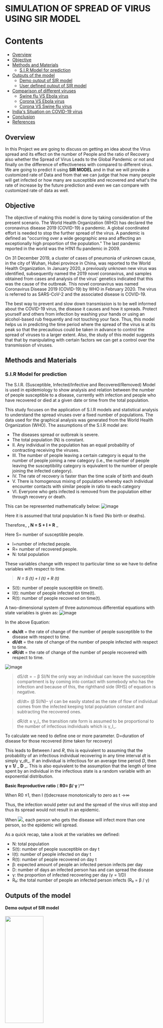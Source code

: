 # **SIMULATION OF SPREAD OF VIRUS USING SIR MODEL**

# Contents

- [Overview](#overview)
- [Objective](#objective)
- [Methods and Materials](#methods-and-materials)
  - [S.I.R Model for prediction](#sir-model-for-prediction)
- [Outputs of the model](#outputs-of-the-model)
  - [Demo output of SIR model](#demo-output-of-sir-model)
  - [User defined output of SIR model](#user-defined-output-of-sir-model)
- [Comparison of different viruses](#comparison-of-different-viruses)
  - [Swine flu VS Ebola virus](#swine-flu-vs-ebola-virus)
  - [Corona VS Ebola virus](#corona-vs-ebola-virus)
  - [Corona VS Swine flu virus](#corona-vs-swine-flu-virus)
- [India's Situation on COVID-19 virus](#india's-situation-on-covid19-virus)
- [Conclusion](#conclusion)
- [References](#references)

## Overview

In this Project we are going to discuss on getting an idea about the Virus spread and its effect on the number of People and the ratio of Recovery also whether the Spread of Virus Leads to the Global Pandemic or not and finally on the difference of effectiveness with compared to different virus. We are going to predict it using **SIR MODEL** and in that we will provide a customized rate of Data and from that we can judge that how many people will get infected or how many are susceptible and recovered and what's the rate of increase by the future prediction and even we can compare with customized rate of data as well.

## Objective

The objective of making this model is done by taking consideration of the present scenario. The World Health Organization (WHO) has declared the coronavirus disease 2019 (COVID-19) a pandemic. A global coordinated effort is needed to stop the further spread of the virus. A pandemic is defined as "occurring over a wide geographic area and affecting an exceptionally high proportion of the population." The last pandemic reported in the world was the H1N1 flu pandemic in 2009.

On 31 December 2019, a cluster of cases of pneumonia of unknown cause, in the city of Wuhan, Hubei province in China, was reported to the World Health Organization. In January 2020, a previously unknown new virus was identified, subsequently named the 2019 novel coronavirus, and samples obtained from cases and analysis of the virus' genetics indicated that this was the cause of the outbreak. This novel coronavirus was named Coronavirus Disease 2019 (COVID-19) by WHO in February 2020. The virus is referred to as SARS-CoV-2 and the associated disease is COVID-19.

The best way to prevent and slow down transmission is to be well informed about the COVID-19 virus, the disease it causes and how it spreads. Protect yourself and others from infection by washing your hands or using an alcohol-based rub frequently and not touching your face. Thus, this model helps us in predicting the time period where the spread of the virus is at its peak so that the precautious could be taken in advance to control the spread of viruses to a larger extent. Also, the study of this model suggests that that by manipulating with certain factors we can get a control over the transmission of viruses.

## Methods and Materials

### S.I.R Model for prediction

The S.I.R. (Susceptible, Infected/Infective and Recovered/Removed) Model is used in epidemiology to show analysis and relation between the number of people susceptible to a disease, currently with infection and people who have recovered or died at a given date or time from the total population.

This study focuses on the application of S.I.R models and statistical analysis to understand the spread viruses over a fixed number of populations. The data used for the graphical analysis was generated from the World Health Organization (WHO). The assumptions of the S.I.R model are:

- The diseases spread or outbreak is severe.
- The total population (N) is constant.
- II. Any individual in the population has an equal probability of contracting receiving the viruses.
- III. The number of people leaving a certain category is equal to the number of people joining a new category (i.e., the number of people leaving the susceptibility category is equivalent to the number of people joining the infected category).
- IV. The rate of recovery is faster than the time scale of birth and death
- V. There is homogenous mixing of population whereby each individual encounter contacts with similar people in ratio to each category
- VI. Everyone who gets infected is removed from the population either through recovery or death.

This can be represented mathematically below:
![image](https://user-images.githubusercontent.com/73428876/220174085-d4f3b164-526e-49a6-a15d-739ba5877b62.png)


Here it is assumed that total population N is fixed (No birth or deaths).

Therefore_ **, N = S + I + R** _

Here S= number of susceptible people.

- I=number of infected people.
- R= number of recovered people.
- N: total population

These variables change with respect to particular time so we have to define variables with respect to time.

> _**N = S (t) + I (t) + R (t)**_

- S(t): number of people susceptible on time(t).
- I(t): number of people infected on time(t).
- R(t): number of people recovered on time(t).

A two-dimensional system of three autonomous differential equations with state variables is given as:
![image](https://user-images.githubusercontent.com/73428876/220174472-3869e66b-ae1c-421c-8fed-df51e1c71fe5.png)

In the above Equation:
- **ds/dt** = the rate of change of the number of people susceptible to the disease with respect to time.
- **dI/dt** = the rate of change of the number of people infected with respect to time.
- **dR/dt** = the rate of change of the number of people recovered with respect to time.

![image](https://user-images.githubusercontent.com/73428876/220174567-577650ec-97b6-4915-ab74-23474c41452b.png)


> dS/dt = − β SI/N the only way an individual can leave the susceptible compartment is by coming into contact with somebody who has the infection and because of this, the righthand side (RHS) of equation is negative.

> dI/dt= (β SI/N)– γI can be easily stated as the rate of flow of individual comes from the infected keeping total population constant and subtracting the recovered ones.

> dR/dt **=** γ_I_ the transition rate form is assumed to be proportional to the number of infectious individuals which is γ_I_.

To calculate we need to define one or more parameter.
D=duration of disease for those recovered (time taken for recovery)

This leads to Between _I_ and _R_, this is equivalent to assuming that the probability of an infectious individual recovering in any time interval _dt_ is simply γ_dt_. If an individual is infectious for an average time period _D_, then **γ = 1/** _ **D** _. This is also equivalent to the assumption that the length of time spent by an individual in the infectious state is a random variable with an exponential distribution.

**Basic Reproductive ratio** ( **R0= β/**  **γ** )**

When R0 ≤1, then I (t)decrease monotonically to zero as t →∞

Thus, the infection would peter out and the spread of the virus will stop and thus its spread would not result in an epidemic.

When  ![](RackMultipart20230220-1-f7dams_html_d07ea436582878ce.gif), each person who gets the disease will infect more than one person, so the epidemic will spread.

As a quick recap, take a look at the variables we defined:

- N: total population
- S(t): number of people susceptible on day t
- I(t): number of people infected on day t
- R(t): number of people recovered on day t
- β: expected amount of people an infected person infects per day
- D: number of days an infected person has and can spread the disease
- γ: the proportion of infected recovering per day (γ = 1/D)
- R₀: the total number of people an infected person infects (R₀ = β / γ)

## Outputs of the model

#### Demo output of SIR model

<img src="https://user-images.githubusercontent.com/73428876/220176694-49795576-8dec-4de6-a197-448b98fbf457.png" width="50%" height="30%">

The above graph shows the demo output of SIR model on daily basis for the infected, susceptible and recovered number of people. From this graph, we can state that initially the no of susceptible people is very high due to the less spreading of the virus but with time, it goes on decreasing as the infected no of people increases. After certain period of time, the recovered no of people increases as they are immune to the virus and have recovered and thus would not be susceptible to the infected anymore.

<img src="https://user-images.githubusercontent.com/73428876/220175199-2c29a7ff-adfb-4f82-8b2e-8ca98324a698.png" width="50%" height="30%">

_The above graph shows the cumulative representation of SIR model._

#### User defined output of SIR model
<img src="https://user-images.githubusercontent.com/73428876/220175276-0831fb0d-5baf-4863-886d-91c04eb2101d.png" width="50%" height="30%">

_The above graph shows the output of the user defined SIR model on daily basis._

<img src="https://user-images.githubusercontent.com/73428876/220175468-c7720b05-7db8-4f8a-851c-6353e4fb60aa.png"  width="50%" height="30%">


_The above graph shows the output of the user defined SIR model on cumulative basis._

## Comparison of different viruses

#### Swine flu VS Ebola virus
<img src="https://user-images.githubusercontent.com/73428876/220175580-ddf8705d-2fcd-42cd-bdfe-ea18193ca7f8.png"  width="40%" height="20%">

> This graph shows that initially, the infected number of people was high in swine flu than Ebola virus. But after that, the cases decreased and in nearly 2-4 months, swine flu cases were not much but the spread of Ebola virus went on for several months. 

<img src="https://user-images.githubusercontent.com/73428876/220175614-ddaf5bfb-d502-45e8-9b6d-2c497da9457b.png"  width="40%" height="20%">

> This graph shows that initially, the infected number of people was high in swine flu than Ebola virus. But after that, the cases decreased and in nearly 2-4 months, swine flu cases were not much but the spread of Ebola virus went on for several months.

<img src="https://user-images.githubusercontent.com/73428876/220175614-ddaf5bfb-d502-45e8-9b6d-2c497da9457b.png"  width="40%" height="20%">

> The above graph shows that the death count of swine flu was very low and it went on for only like 3 months but the death count of Ebola virus kept on going high and low for like 16 months.

#### Corona VS Ebola virus

<img src="https://user-images.githubusercontent.com/73428876/220175695-e8ca2953-adb8-4e85-b24d-f1c811bb4414.png" width="40%" height="20%">

<img src="https://user-images.githubusercontent.com/73428876/220175855-cd41d1de-ab0d-4030-97be-abc16e3d93c7.png" width="40%" height="20%">

#### Corona VS Swine flu virus

<img src="https://user-images.githubusercontent.com/73428876/220175874-0363e841-8276-423b-8324-b0774abacb61.png" width="40%" height="20%">

<img src="https://user-images.githubusercontent.com/73428876/220175890-20107bd2-fb11-4f54-ae4b-8f8b6dae81f7.png" width="40%" height="20%">

## India's Situation on COVID-19 virus

<img src="https://user-images.githubusercontent.com/73428876/220175931-f8c503af-6df4-4bbc-be8f-0eba2431d863.png" width="60%" height="30%">

Above graph shows the cumulative plot of the number of confirmed covid19 cases in India.

<img src="https://user-images.githubusercontent.com/73428876/220175948-603da830-861d-49f1-b100-fdddccba09bc.png" width="60%" height="30%">

Above graph shows the cumulative plot of the number of people recovered from the infection due to Covi19 in India.

<img src="https://user-images.githubusercontent.com/73428876/220175958-f193a179-7bee-4d93-96f1-a16854470da0.png" width="60%" height="30%">

Above graph shows the cumulative plot of the deaths of the people due to Covi19 in India.

The above three graphs show the confirmed cases, recovery of people and deaths in India due to corona virus on cumulative basis. And we can see that the spread of virus, people's recovery and the deaths have gone high.

## Conclusion

The results obtained from modelling data can lead to differing perspectives and interpretations.

By using an SIR model, we were able to see the importance of modelling data. Further insight was gathered in the ways in which modelling can be used to predict the apparent spread of diseases in order to inform health care superficial of the necessary precautions that must be in place.

SIR models are suitable to describe the transmission of infectious diseases with lifelong immunity. A lot of continuous SIR models with various transmission rates have been formulated and studied. The global stability of the endemic equilibrium of the continuous SIR model has been investigated extensively and many sufficient conditions have been obtained.

The complicated dynamics of the simple SIR model reminds us that we cannot expect to have the global stability of the endemic equilibrium when R0\>1. If R0\>1 than we can say that it is confirmed pandemic globally and not stable condition.

The SIR model showed the general trend of the epidemic, however due to its limitations which eventually outweighed the advantages, the model did not precisely correspond to the real-life data, although they mostly illustrated similar correlation.


## References

- Atinuke, B., Micheal, B., &amp; Bagbe, A. (2019, May 31). Statistical Analysis of Ebola Virus Disease outbreak in Some West Africa Countries using S-I-R Model. Retrieved December 10, 2020, from [https://irispublishers.com/abba/fulltext/statistical-analysis-of-ebola-virus-disease-outbreak-in-some-west-africa-countries-using-s-i-r-model.ID.000540.php](https://irispublishers.com/abba/fulltext/statistical-analysis-of-ebola-virus-disease-outbreak-in-some-west-africa-countries-using-s-i-r-model.ID.000540.php)
- Kermack-McKendrick Model. (n.d.). Retrieved December 10, 2020, from [https://mathworld.wolfram.com/Kermack-McKendrickModel.html](https://mathworld.wolfram.com/Kermack-McKendrickModel.html)
- The SIR Model for Spread of Disease - The Differential Equation Model. (n.d.). Retrieved December 10, 2020, from [https://www.maa.org/press/periodicals/loci/joma/the-sir-model-for-spread-of-disease-the-differential-equation-model](https://www.maa.org/press/periodicals/loci/joma/the-sir-model-for-spread-of-disease-the-differential-equation-model)
- Bazett, D., 2020. The MATH Of Epidemics | Intro To The SIR Model. [video] Available at: \<https://www.youtube.com/watch?v=Qrp40ck3WpI\> [Accessed 10 December 2020].
